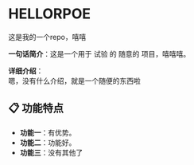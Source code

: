 # HELLORPOE
这是我的一个repo，嘻嘻

**一句话简介**：这是一个用于  试验 的 随意的 项目，嘻嘻嘻。

**详细介绍**：  
嗯，没有什么介绍，就是一个随便的东西啦

## 📋 功能特点

- **功能一**：有优势。
- **功能二**：功能好。
- **功能三**：没有其他了
